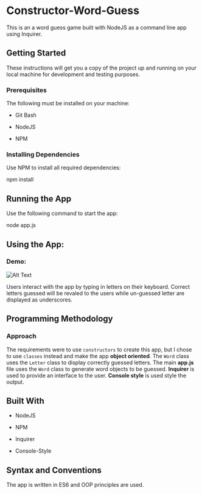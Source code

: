 # Constructor-Word-Guess

This is an a word guess game built with NodeJS as a command line app using Inquirer.

  

## Getting Started

  

These instructions will get you a copy of the project up and running on your local machine for development and testing purposes.

  

### Prerequisites

The following must be installed on your machine:

  

- Git Bash

- NodeJS

- NPM

  

### Installing Dependencies

Use NPM to install all required dependencies:

  

npm install

  

## Running the App

  

Use the following command to start the app:

  

node app.js

  

## Using the App:

### Demo:

![Alt Text](https://github.com/byronthe123/liri-bot/blob/master/LiriGIF.gif)

Users interact with the app by typing in letters on their keyboard. Correct letters guessed will be revaled to the users while un-guessed letter are displayed as underscores.


## Programming Methodology

  

### Approach

The requirements were to use `constructors` to create this app, but I chose to use `classes` instead and make the app **object oriented**. The `Word` class uses the `Letter` class to display correctly guessed letters. The main **app.js** file uses the `Word` class to generate word objects to be guessed. **Inquirer** is used to provide an interface to the user. **Console style** is used style the output.

## Built With

  
- NodeJS

- NPM

- Inquirer

- Console-Style


## Syntax and Conventions

The app is written in ES6 and OOP principles are used. 
